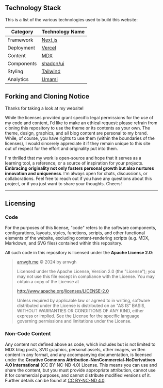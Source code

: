 ## Technology Stack

This is a list of the various technologies used to build this website:

| Category            | Technology Name                                                           |
| ------------------- | ------------------------------------------------------------------------- |
| Framework           | [Next.js](https://nextjs.org/)                                            |
| Deployment          | [Vercel](https://vercel.com)                                              |
| Content             | [MDX](https://mdxjs.com/)                                                 |
| Components          | [shadcn/ui](https://ui.shadcn.com/)                                       |
| Styling             | [Tailwind](https://tailwindcss.com)                                       |
| Analytics           | [Umami](https://umami.is/)                                                |

## Forking and Cloning Notice

Thanks for taking a look at my website!

While the licenses provided grant specific legal permissions for the use of my code and content, I'd like to make an ethical request: please refrain from cloning this repository to use the theme or its contents as your own. The theme, design, graphics, and all blog content are personal to my brand. While, of course, you have rights to use them (within the boundaries of the licenses), I would sincerely appreciate it if they remain unique to this site out of respect for the effort and originality put into them.

I'm thrilled that my work is open-source and hope that it serves as a learning tool, a reference, or a source of inspiration for your projects. **Embracing originality not only fosters personal growth but also nurtures innovation and uniqueness**. I'm always open for chats, discussions, or collaborations. Feel free to reach out if you have any questions about this project, or if you just want to share your thoughts. Cheers!

---

## Licensing

### Code

For the purposes of this license, "code" refers to the software components, configurations, layouts, styles, functions, scripts, and other functional elements of the website, excluding content-rendering scripts (e.g. MDX, Markdown, and SVG files) contained within this repository.

All such code in this repository is licensed under the **Apache License 2.0**:

> [arnvgh.me](https://arnvgh.me) © 2024 by arnvgh
>
> Licensed under the Apache License, Version 2.0 (the "License");
> you may not use this file except in compliance with the License.
> You may obtain a copy of the License at
>
> http://www.apache.org/licenses/LICENSE-2.0
>
> Unless required by applicable law or agreed to in writing, software
> distributed under the License is distributed on an "AS IS" BASIS,
> WITHOUT WARRANTIES OR CONDITIONS OF ANY KIND, either express or implied.
> See the License for the specific language governing permissions and
> limitations under the License.

### Non-Code Content

Any content not defined above as code, which includes but is not limited to MDX blog posts, SVG graphics, personal assets, other images, written content in any format, and any accompanying documentation, is licensed under the **Creative Commons Attribution-NonCommercial-NoDerivatives 4.0 International** (CC BY-NC-ND 4.0) License. This means you can use and share the content, but you must provide appropriate attribution, cannot use it for commercial purposes, and cannot distribute modified versions of it. Further details can be found at [CC BY-NC-ND 4.0](https://creativecommons.org/licenses/by-nc-nd/4.0/).
